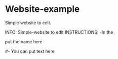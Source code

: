 # Website-example
Simple website to edit.

INFO: Simple-website to edit
INSTRUCTIONS:
-In the <p class="x"> put the name here</p> #- You can put text here
